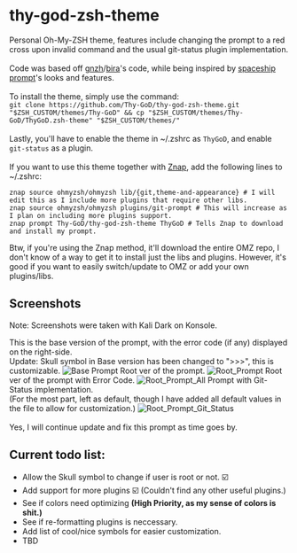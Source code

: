# thy-god-zsh-theme
Personal Oh-My-ZSH theme, features include changing the prompt to a red cross upon invalid command and the usual git-status plugin implementation.<br>
<br>Code was based off [gnzh](https://github.com/ohmyzsh/ohmyzsh/blob/master/themes/gnzh.zsh-theme)/[bira](https://github.com/ohmyzsh/ohmyzsh/blob/master/themes/bira.zsh-theme)'s code, while being inspired by [spaceship prompt](https://spaceship-prompt.sh)'s looks and features.<br>
<br>To install the theme, simply use the command:<br>
```git clone https://github.com/Thy-GoD/thy-god-zsh-theme.git "$ZSH_CUSTOM/themes/Thy-GoD" && cp "$ZSH_CUSTOM/themes/Thy-GoD/ThyGoD.zsh-theme" "$ZSH_CUSTOM/themes/"```
<br><br>Lastly, you'll have to enable the theme in ~/.zshrc as `ThyGoD`, and enable `git-status` as a plugin.
<br><br>If you want to use this theme together with [Znap](https://github.com/marlonrichert/zsh-snap), add the following lines to ~/.zshrc:<br>
```
znap source ohmyzsh/ohmyzsh lib/{git,theme-and-appearance} # I will edit this as I include more plugins that require other libs.
znap source ohmyzsh/ohmyzsh plugins/git-prompt # This will increase as I plan on including more plugins support.
znap prompt Thy-GoD/thy-god-zsh-theme ThyGoD # Tells Znap to download and install my prompt.
```
Btw, if you're using the Znap method, it'll download the entire OMZ repo, 
I don't know of a way to get it to install just the libs and plugins.
However, it's good if you want to easily switch/update to OMZ or add your own plugins/libs.

## Screenshots
Note: Screenshots were taken with Kali Dark on Konsole.

This is the base version of the prompt, with the error code (if any) displayed on the right-side.
<br>Update: Skull symbol in Base version has been changed to ">>>", this is customizable.
![Base Prompt](/screenshots/prompt-ss-4.png)
Root ver of the prompt.
![Root_Prompt](/screenshots/prompt-ss-1.png)
Root ver of the prompt with Error Code.
![Root_Prompt_All](/screenshots/prompt-ss-2.png)
Prompt with Git-Status implementation.
<br>(For the most part, left as default, though I have added all default values in the file to allow for customization.)
![Root_Prompt_Git_Status](/screenshots/prompt-ss-3.png)
<br>
<br>Yes, I will continue update and fix this prompt as time goes by.

## Current todo list:

- Allow the Skull symbol to change if user is root or not. ☑️
- Add support for more plugins ☑️ (Couldn't find any other useful plugins.)
- See if colors need optimizing **(High Priority, as my sense of colors is shit.)**
- See if re-formatting plugins is neccessary.
- Add list of cool/nice symbols for easier customization.
- TBD
